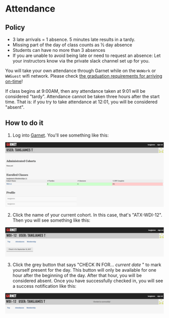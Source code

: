 # Attendance

## Policy

- 3 late arrivals = 1 absence. 5 minutes late results in a tardy.
- Missing part of the day of class counts as ½ day absence
- Students can have no more than 3 absences
- If you are unable to avoid being late or need to request an absence: Let your instructors know via the private slack channel set up for you.

You will take your own attendance through Garnet while on the `WeWork` or `WWGuest` wifi network. Please check [the graduation requirements for arriving on-time](graduation-requirements.md)!

If class begins at 9:00AM, then any attendance taken at 9:01 will be considered "tardy". Attendance cannot be taken three hours after the start time. That is: if you try to take attendance at 12:01, you will be considered "absent".

## How to do it

1. Log into [Garnet](http://garnet.wdidc.org). You'll see something like this:

![View on log-in](./how-to/images/logged-on.png)

2. Click the name of your current cohort. In this case, that's "ATX-WDI-12". Then you will see something like this:

![Check-in button](./how-to/images/check-in-button.png)

3. Click the grey button that says "CHECK IN FOR... *current date* " to mark yourself present for the day. This button will only be available for one hour after the beginning of the day. After that hour, you will be considered absent. Once you have successfully checked in, you will see a success notification like this:

![Check-in button](./how-to/images/checked-in-success.png)
